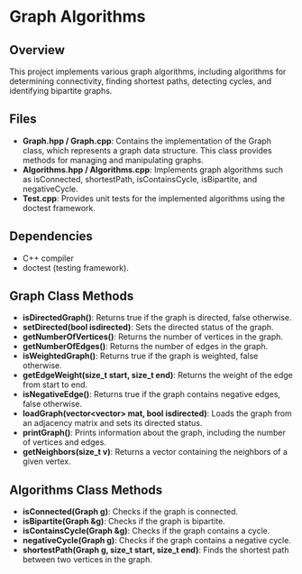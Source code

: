 
# Graph Algorithms

## Overview
This project implements various graph algorithms, including algorithms for determining connectivity, finding shortest paths, detecting cycles, and identifying bipartite graphs.

## Files
- **Graph.hpp / Graph.cpp**: Contains the implementation of the Graph class, which represents a graph data structure. This class provides methods for managing and manipulating graphs.
- **Algorithms.hpp / Algorithms.cpp**: Implements graph algorithms such as isConnected, shortestPath, isContainsCycle, isBipartite, and negativeCycle.
- **Test.cpp**: Provides unit tests for the implemented algorithms using the doctest framework.

## Dependencies
- C++ compiler
- doctest (testing framework).

## Graph Class Methods
- **isDirectedGraph()**: Returns true if the graph is directed, false otherwise.
- **setDirected(bool isdirected)**: Sets the directed status of the graph.
- **getNumberOfVertices()**: Returns the number of vertices in the graph.
- **getNumberOfEdges()**: Returns the number of edges in the graph.
- **isWeightedGraph()**: Returns true if the graph is weighted, false otherwise.
- **getEdgeWeight(size_t start, size_t end)**: Returns the weight of the edge from start to end.
- **isNegativeEdge()**: Returns true if the graph contains negative edges, false otherwise.
- **loadGraph(vector<vector<int>> mat, bool isdirected)**: Loads the graph from an adjacency matrix and sets its directed status.
- **printGraph()**: Prints information about the graph, including the number of vertices and edges.
- **getNeighbors(size_t v)**: Returns a vector containing the neighbors of a given vertex.

## Algorithms Class Methods
- **isConnected(Graph g)**: Checks if the graph is connected.
- **isBipartite(Graph &g)**: Checks if the graph is bipartite.
- **isContainsCycle(Graph &g)**: Checks if the graph contains a cycle.
- **negativeCycle(Graph g)**: Checks if the graph contains a negative cycle.
- **shortestPath(Graph g, size_t start, size_t end)**: Finds the shortest path between two vertices in the graph.
